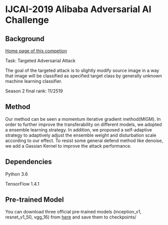 # IJCAI-2019 Alibaba Adversarial AI Challenge

## Background

[Home page of this competion](https://tianchi.aliyun.com/competition/entrance/231701/introduction?spm=5176.12281915.0.0.71a94b15lWaznZ)

Task: Targeted Adversarial Attack

The goal of the targeted attack is to slightly modify source image in a way that image will be classified as specified target class by generally unknown machine learning classifier.

Season 2 final rank: 11/2519

## Method

Our method can be seen a  momentum iterative  gradient method(MIGM). In order to further improve the transferability on different models, we adopted a ensemble learning strategy. In addition, we proposed a self-adaptive strategy to  adaptively adjust the ensemble weight and disturbation scale according to our effect. To  resist some general defend method like denoise, we add a Gassian Kernel  to improve the attack performance.

## Dependencies

Python 3.6

TensorFlow 1.4.1



## Pre-trained Model 

You can download three official pre-trained models (inception_v1, resnet_v1_50, vgg_16) from [here](https://tianchi.aliyun.com/competition/entrance/231701/information) and save them to checkpoints/
